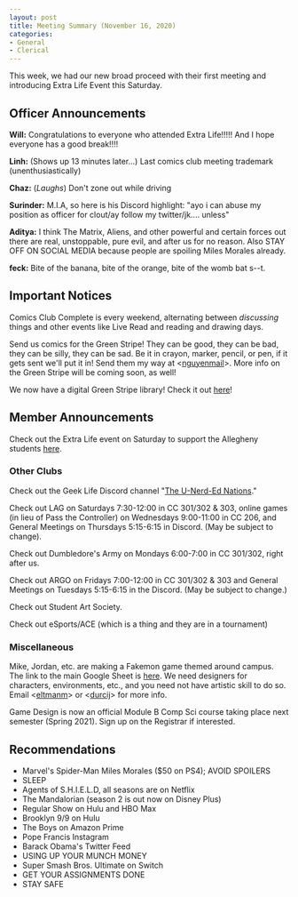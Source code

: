 ```yaml
---
layout: post
title: Meeting Summary (November 16, 2020)
categories:
- General
- Clerical
---
```


This week, we had our new broad proceed with their first meeting and introducing Extra Life Event this Saturday.

## Officer Announcements

**Will:**  Congratulations to everyone who attended Extra Life!!!!! And I hope everyone has a good break!!!!

**Linh:**  (Shows up 13 minutes later...) Last comics club meeting trademark (unenthusiastically)

**Chaz:**  (*Laughs*) Don't zone out while driving

**Surinder:** M.I.A, so here is his Discord highlight: "ayo i can abuse my position as officer for clout/ay follow my twitter/jk.... unless"

**Aditya:**  I think The Matrix, Aliens, and other powerful and certain forces out there are real, unstoppable, pure evil, and after us for no reason. Also STAY OFF ON SOCIAL MEDIA because people are spoiling Miles Morales already.

**feck:**     Bite of the banana, bite of the orange, bite of the womb bat s--t.

## Important Notices

Comics Club Complete is every weekend, alternating between *discussing* things and other events like Live Read and reading and drawing days.

Send us comics for the Green Stripe!  They can be good, they can be bad, they can be silly, they can be sad.  Be it in crayon, marker, pencil, or pen, if it gets sent we'll put it in!  Send them my way at <[nguyenmail](mailto:nguyenmail@allegheny.edu)>.  More info on the Green Stripe will be coming soon, as well!

We now have a digital Green Stripe library!  Check it out [here](https://comicsclub.netlify.app/green-stripes.html)!

## Member Announcements

Check out the Extra Life event on Saturday to support the Allegheny students [here](https://www.extra-life.org/index.cfm?fuseaction=donorDrive.team&teamID=54836).

### Other Clubs

Check out the Geek Life Discord channel "[The U-Nerd-Ed Nations](https://discord.gg/bKXT3FM)."

Check out LAG on Saturdays 7:30-12:00 in CC 301/302 & 303, online games (in lieu of Pass the Controller) on Wednesdays 9:00-11:00 in CC 206, and General Meetings on Thursdays 5:15-6:15 in Discord. (May be subject to change).

Check out Dumbledore's Army on Mondays 6:00-7:00 in CC 301/302, right after us.

Check out ARGO on Fridays 7:00-12:00 in CC 301/302 & 303 and General Meetings on Tuesdays 5:15-6:15 in the Discord.  (May be subject to change.)

Check out Student Art Society.

Check out eSports/ACE (which is a thing and they are in a tournament)

### Miscellaneous

Mike, Jordan, etc. are making a Fakemon game themed around campus.  The link to the main Google Sheet is [here](https://docs.google.com/spreadsheets/d/19UsWhMEcoW0K28BC3llz5-oJXrWB53-zqBixHXlzCd4/edit?usp=sharing).  We need designers for characters, environments, etc., and you need not have artistic skill to do so.  Email <[eltmanm](mailto:eltmanm@allegheny.edu)> or <[durcij](mailto:durcij@allegheny.edu)> for more info.

Game Design is now an official Module B Comp Sci course taking place next semester (Spring 2021). Sign up on the Registrar if interested.

## Recommendations
* Marvel's Spider-Man Miles Morales ($50 on PS4); AVOID SPOILERS
* SLEEP
* Agents of S.H.I.E.L.D, all seasons are on Netflix
* The Mandalorian (season 2 is out now on Disney Plus)
* Regular Show on Hulu and HBO Max
* Brooklyn 9/9 on Hulu
* The Boys on Amazon Prime
* Pope Francis Instagram
* Barack Obama's Twitter Feed
* USING UP YOUR MUNCH MONEY
* Super Smash Bros. Ultimate on Switch
* GET YOUR ASSIGNMENTS DONE
* STAY SAFE
